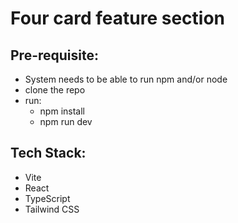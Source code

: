 # Four card feature section

<!-- add description of project -->

## Pre-requisite:
* System needs to be able to run npm and/or node
* clone the repo
* run:
  * npm install
  * npm run dev

## Tech Stack:

- Vite
- React
- TypeScript
- Tailwind CSS

